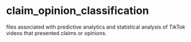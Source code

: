 # claim_opinion_classification
files associated with predictive analytics and statistical analysis of TikTok videos that presented claims or opinions.
